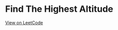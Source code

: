 # Find The Highest Altitude
[View on LeetCode](https://leetcode.com/problems/find-the-highest-altitude/)

